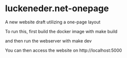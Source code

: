# luckeneder.net-onepage
A new website draft utilizing a one-page layout

To run this, first build the docker image with
  make build
  
and then run the webserver with
  make dev


You can then access the website on http://localhost:5000
